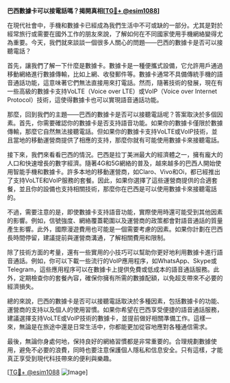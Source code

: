 **巴西數據卡可以接電話嗎？揭開真相[[TG💪+ @esim1088](https://t.me/s/esim1088)]**

在現代社會中，手機和數據卡已經成為我們生活中不可或缺的一部分。尤其是對於經常旅行或需要在國外工作的朋友來說，了解如何在不同國家使用手機網絡變得尤為重要。今天，我們就來談談一個很多人關心的問題——巴西的數據卡是否可以接聽電話？

首先，讓我們了解一下什麼是數據卡。數據卡是一種便攜式設備，它允許用戶通過移動網絡進行數據傳輸，比如上網、收發郵件等。數據卡通常不具備傳統手機的語音通話功能，這意味著它們無法直接用來打電話。然而，隨著技術的發展，現在有一些高級的數據卡支持VoLTE（Voice over LTE）或VoIP（Voice over Internet Protocol）技術，這使得數據卡也可以實現語音通話功能。

那麼，回到我們的主題——巴西的數據卡是否可以接聽電話呢？答案取決於多個因素。首先，你需要確認你的數據卡是否支持語音功能。如果你的數據卡僅限於數據傳輸，那麼它自然無法接聽電話。但如果你的數據卡支持VoLTE或VoIP技術，並且當地的移動運營商提供了相應的支持，那麼你就有可能使用數據卡來接聽電話。

接下來，我們來看看巴西的情況。巴西是拉丁美洲最大的經濟體之一，擁有龐大的人口和快速增長的數字經濟。隨著4G和5G網絡的普及，越來越多的巴西人開始使用智能手機和數據卡。許多本地的移動運營商，如Claro、Vivo和Oi，都已經推出了支持VoLTE和VoIP服務的套餐。因此，如果你選擇了這些運營商提供的合適套餐，並且你的設備也支持相關技術，那麼你在巴西是可以使用數據卡來接聽電話的。

不過，需要注意的是，即使數據卡支持語音功能，實際使用時還可能受到其他因素的影響。例如，信號強度、網絡覆蓋範圍以及運營商的政策都會對語音通話的質量產生影響。此外，國際漫遊費用也可能是一個需要考慮的因素。如果你計劃在巴西長時間停留，建議提前與運營商溝通，了解相關費用和限制。

除了技術方面的考量，還有一些實用的小技巧可以幫助你更好地利用數據卡進行語音通話。例如，你可以下載一些流行的VoIP應用程序，如WhatsApp、Skype或Telegram，這些應用程序可以在數據卡上提供免費或低成本的語音通話服務。此外，定期檢查你的套餐內容，確保你擁有所需的數據配額，以免超支帶來不必要的經濟損失。

總的來說，巴西的數據卡是否可以接聽電話取決於多種因素，包括數據卡的功能、運營商的支持以及個人的使用習慣。如果你希望在巴西享受便捷的語音通話服務，建議選擇支持VoLTE或VoIP技術的數據卡，並提前做好相關準備工作。這樣一來，無論是在旅途中還是日常生活中，你都能更加從容地應對各種通信需求。

最後，無論你身處何地，保持良好的網絡習慣都是非常重要的。合理規劃數據使用，避免不必要的浪費，同時也要注意保護個人隱私和信息安全。只有這樣，才能真正享受到現代科技帶來的便利與樂趣。

[[TG💪+ @esim1088](https://t.me/s/esim1088) ![Image](https://i.postimg.cc/4NQfJmqS/Snipaste-2025-05-13-00-14-12.png)]